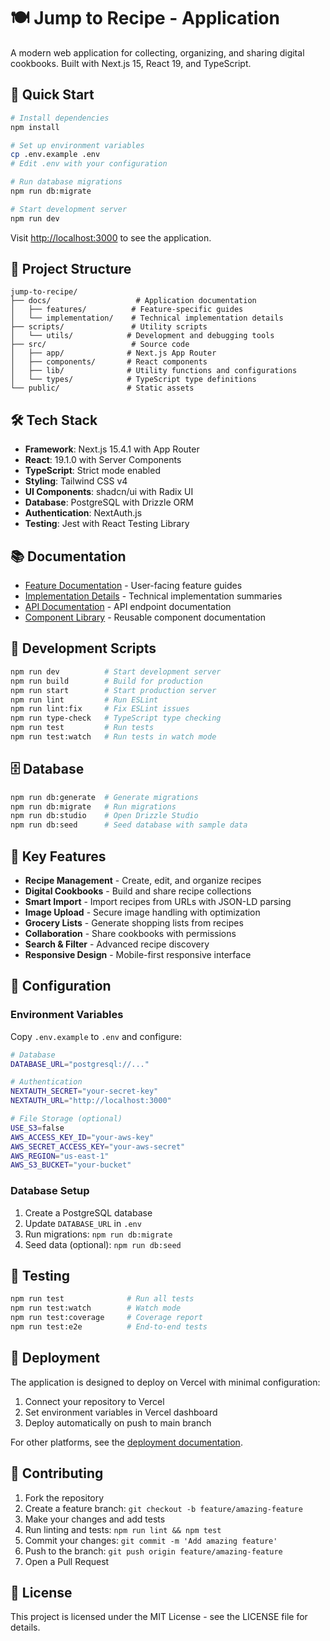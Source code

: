 # 🍽️ Jump to Recipe - Application

A modern web application for collecting, organizing, and sharing digital cookbooks. Built with Next.js 15, React 19, and TypeScript.

## 🚀 Quick Start

```bash
# Install dependencies
npm install

# Set up environment variables
cp .env.example .env
# Edit .env with your configuration

# Run database migrations
npm run db:migrate

# Start development server
npm run dev
```

Visit [http://localhost:3000](http://localhost:3000) to see the application.

## 📁 Project Structure

```
jump-to-recipe/
├── docs/                   # Application documentation
│   ├── features/          # Feature-specific guides
│   └── implementation/    # Technical implementation details
├── scripts/               # Utility scripts
│   └── utils/            # Development and debugging tools
├── src/                   # Source code
│   ├── app/              # Next.js App Router
│   ├── components/       # React components
│   ├── lib/              # Utility functions and configurations
│   └── types/            # TypeScript type definitions
└── public/               # Static assets
```

## 🛠️ Tech Stack

- **Framework**: Next.js 15.4.1 with App Router
- **React**: 19.1.0 with Server Components
- **TypeScript**: Strict mode enabled
- **Styling**: Tailwind CSS v4
- **UI Components**: shadcn/ui with Radix UI
- **Database**: PostgreSQL with Drizzle ORM
- **Authentication**: NextAuth.js
- **Testing**: Jest with React Testing Library

## 📚 Documentation

- [Feature Documentation](docs/features/) - User-facing feature guides
- [Implementation Details](docs/implementation/) - Technical implementation summaries
- [API Documentation](src/app/api/) - API endpoint documentation
- [Component Library](src/components/) - Reusable component documentation

## 🧪 Development Scripts

```bash
npm run dev          # Start development server
npm run build        # Build for production
npm run start        # Start production server
npm run lint         # Run ESLint
npm run lint:fix     # Fix ESLint issues
npm run type-check   # TypeScript type checking
npm run test         # Run tests
npm run test:watch   # Run tests in watch mode
```

## 🗄️ Database

```bash
npm run db:generate  # Generate migrations
npm run db:migrate   # Run migrations
npm run db:studio    # Open Drizzle Studio
npm run db:seed      # Seed database with sample data
```

## 🎯 Key Features

- **Recipe Management** - Create, edit, and organize recipes
- **Digital Cookbooks** - Build and share recipe collections
- **Smart Import** - Import recipes from URLs with JSON-LD parsing
- **Image Upload** - Secure image handling with optimization
- **Grocery Lists** - Generate shopping lists from recipes
- **Collaboration** - Share cookbooks with permissions
- **Search & Filter** - Advanced recipe discovery
- **Responsive Design** - Mobile-first responsive interface

## 🔧 Configuration

### Environment Variables

Copy `.env.example` to `.env` and configure:

```bash
# Database
DATABASE_URL="postgresql://..."

# Authentication
NEXTAUTH_SECRET="your-secret-key"
NEXTAUTH_URL="http://localhost:3000"

# File Storage (optional)
USE_S3=false
AWS_ACCESS_KEY_ID="your-aws-key"
AWS_SECRET_ACCESS_KEY="your-aws-secret"
AWS_REGION="us-east-1"
AWS_S3_BUCKET="your-bucket"
```

### Database Setup

1. Create a PostgreSQL database
2. Update `DATABASE_URL` in `.env`
3. Run migrations: `npm run db:migrate`
4. Seed data (optional): `npm run db:seed`

## 🧪 Testing

```bash
npm run test              # Run all tests
npm run test:watch        # Watch mode
npm run test:coverage     # Coverage report
npm run test:e2e          # End-to-end tests
```

## 🚀 Deployment

The application is designed to deploy on Vercel with minimal configuration:

1. Connect your repository to Vercel
2. Set environment variables in Vercel dashboard
3. Deploy automatically on push to main branch

For other platforms, see the [deployment documentation](../docs/deployment/).

## 🤝 Contributing

1. Fork the repository
2. Create a feature branch: `git checkout -b feature/amazing-feature`
3. Make your changes and add tests
4. Run linting and tests: `npm run lint && npm test`
5. Commit your changes: `git commit -m 'Add amazing feature'`
6. Push to the branch: `git push origin feature/amazing-feature`
7. Open a Pull Request

## 📄 License

This project is licensed under the MIT License - see the LICENSE file for details.
